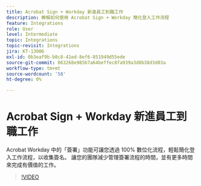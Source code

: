 ```yaml
---
title: Acrobat Sign + Workday 新進員工到職工作
description: 瞭解如何使用 Acrobat Sign + Workday 簡化登入工作流程
feature: Integrations
role: User
level: Intermediate
topic: Integrations
topic-revisit: Integrations
jira: KT-13006
exl-id: 0b3eaf9b-b8c8-41ed-8ef6-851949d55ede
source-git-commit: 063268e985b7a64beffec8fa939a3d8b38d3d03a
workflow-type: tm+mt
source-wordcount: '58'
ht-degree: 0%

---
```


# Acrobat Sign + Workday 新進員工到職工作

Acrobat Workday 中的「簽署」功能可讓您透過 100% 數位化流程，輕鬆簡化登入工作流程，以收集簽名。 讓您的團隊減少管理簽署流程的時間，並有更多時間來完成有價值的工作。

>[!VIDEO](https://video.tv.adobe.com/v/3418984?quality=12&learn=on&hidetitle=true)
